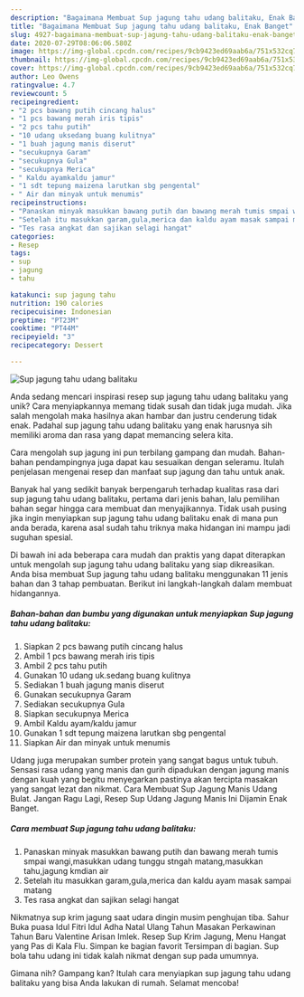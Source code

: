 ```yaml
---
description: "Bagaimana Membuat Sup jagung tahu udang balitaku, Enak Banget"
title: "Bagaimana Membuat Sup jagung tahu udang balitaku, Enak Banget"
slug: 4927-bagaimana-membuat-sup-jagung-tahu-udang-balitaku-enak-banget
date: 2020-07-29T08:06:06.580Z
image: https://img-global.cpcdn.com/recipes/9cb9423ed69aab6a/751x532cq70/sup-jagung-tahu-udang-balitaku-foto-resep-utama.jpg
thumbnail: https://img-global.cpcdn.com/recipes/9cb9423ed69aab6a/751x532cq70/sup-jagung-tahu-udang-balitaku-foto-resep-utama.jpg
cover: https://img-global.cpcdn.com/recipes/9cb9423ed69aab6a/751x532cq70/sup-jagung-tahu-udang-balitaku-foto-resep-utama.jpg
author: Leo Owens
ratingvalue: 4.7
reviewcount: 5
recipeingredient:
- "2 pcs bawang putih cincang halus"
- "1 pcs bawang merah iris tipis"
- "2 pcs tahu putih"
- "10 udang uksedang buang kulitnya"
- "1 buah jagung manis diserut"
- "secukupnya Garam"
- "secukupnya Gula"
- "secukupnya Merica"
- " Kaldu ayamkaldu jamur"
- "1 sdt tepung maizena larutkan sbg pengental"
- " Air dan minyak untuk menumis"
recipeinstructions:
- "Panaskan minyak masukkan bawang putih dan bawang merah tumis smpai wangi,masukkan udang tunggu stngah matang,masukkan tahu,jagung kmdian air"
- "Setelah itu masukkan garam,gula,merica dan kaldu ayam masak sampai matang"
- "Tes rasa angkat dan sajikan selagi hangat"
categories:
- Resep
tags:
- sup
- jagung
- tahu

katakunci: sup jagung tahu 
nutrition: 190 calories
recipecuisine: Indonesian
preptime: "PT23M"
cooktime: "PT44M"
recipeyield: "3"
recipecategory: Dessert

---
```



![Sup jagung tahu udang balitaku](https://img-global.cpcdn.com/recipes/9cb9423ed69aab6a/751x532cq70/sup-jagung-tahu-udang-balitaku-foto-resep-utama.jpg)

Anda sedang mencari inspirasi resep sup jagung tahu udang balitaku yang unik? Cara menyiapkannya memang tidak susah dan tidak juga mudah. Jika salah mengolah maka hasilnya akan hambar dan justru cenderung tidak enak. Padahal sup jagung tahu udang balitaku yang enak harusnya sih memiliki aroma dan rasa yang dapat memancing selera kita.

Cara mengolah sup jagung ini pun terbilang gampang dan mudah. Bahan-bahan pendampingnya juga dapat kau sesuaikan dengan seleramu. Itulah penjelasan mengenai resep dan manfaat sup jagung dan tahu untuk anak.

Banyak hal yang sedikit banyak berpengaruh terhadap kualitas rasa dari sup jagung tahu udang balitaku, pertama dari jenis bahan, lalu pemilihan bahan segar hingga cara membuat dan menyajikannya. Tidak usah pusing jika ingin menyiapkan sup jagung tahu udang balitaku enak di mana pun anda berada, karena asal sudah tahu triknya maka hidangan ini mampu jadi suguhan spesial.


Di bawah ini ada beberapa cara mudah dan praktis yang dapat diterapkan untuk mengolah sup jagung tahu udang balitaku yang siap dikreasikan. Anda bisa membuat Sup jagung tahu udang balitaku menggunakan 11 jenis bahan dan 3 tahap pembuatan. Berikut ini langkah-langkah dalam membuat hidangannya.

<!--inarticleads1-->

##### Bahan-bahan dan bumbu yang digunakan untuk menyiapkan Sup jagung tahu udang balitaku:

1. Siapkan 2 pcs bawang putih cincang halus
1. Ambil 1 pcs bawang merah iris tipis
1. Ambil 2 pcs tahu putih
1. Gunakan 10 udang uk.sedang buang kulitnya
1. Sediakan 1 buah jagung manis diserut
1. Gunakan secukupnya Garam
1. Sediakan secukupnya Gula
1. Siapkan secukupnya Merica
1. Ambil  Kaldu ayam/kaldu jamur
1. Gunakan 1 sdt tepung maizena larutkan sbg pengental
1. Siapkan  Air dan minyak untuk menumis


Udang juga merupakan sumber protein yang sangat bagus untuk tubuh. Sensasi rasa udang yang manis dan gurih dipadukan dengan jagung manis dengan kuah yang begitu menyegarkan pastinya akan tercipta masakan yang sangat lezat dan nikmat. Cara Membuat Sup Jagung Manis Udang Bulat. Jangan Ragu Lagi, Resep Sup Udang Jagung Manis Ini Dijamin Enak Banget. 

<!--inarticleads2-->

##### Cara membuat Sup jagung tahu udang balitaku:

1. Panaskan minyak masukkan bawang putih dan bawang merah tumis smpai wangi,masukkan udang tunggu stngah matang,masukkan tahu,jagung kmdian air
1. Setelah itu masukkan garam,gula,merica dan kaldu ayam masak sampai matang
1. Tes rasa angkat dan sajikan selagi hangat


Nikmatnya sup krim jagung saat udara dingin musim penghujan tiba. Sahur Buka puasa Idul Fitri Idul Adha Natal Ulang Tahun Masakan Perkawinan Tahun Baru Valentine Arisan Imlek. Resep Sup Krim Jagung, Menu Hangat yang Pas di Kala Flu. Simpan ke bagian favorit Tersimpan di bagian. Sup bola tahu udang ini tidak kalah nikmat dengan sup pada umumnya. 

Gimana nih? Gampang kan? Itulah cara menyiapkan sup jagung tahu udang balitaku yang bisa Anda lakukan di rumah. Selamat mencoba!
